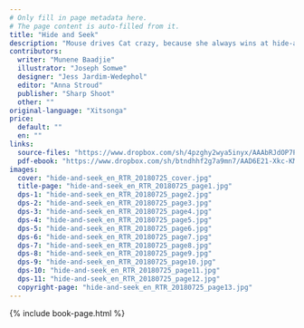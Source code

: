 ```yaml
---
# Only fill in page metadata here.
# The page content is auto-filled from it.
title: "Hide and Seek"
description: "Mouse drives Cat crazy, because she always wins at hide-and-seek. But one day, Cat comes up with a clever plan."
contributors:
  writer: "Munene Baadjie"
  illustrator: "Joseph Somwe"
  designer: "Jess Jardim-Wedephol"
  editor: "Anna Stroud"
  publisher: "Sharp Shoot"
  other: ""
original-language: "Xitsonga"
price:
  default: ""
  en: ""
links:
  source-files: "https://www.dropbox.com/sh/4pzghy2wya5inyx/AAAbRJdOP7P7c9itO2zgUth4a?dl=0"
  pdf-ebook: "https://www.dropbox.com/sh/btndhhf2g7a9mn7/AAD6E21-Xkc-KMcsNe9Sy3_8a?dl=0"
images:
  cover: "hide-and-seek_en_RTR_20180725_cover.jpg"
  title-page: "hide-and-seek_en_RTR_20180725_page1.jpg"
  dps-1: "hide-and-seek_en_RTR_20180725_page2.jpg"
  dps-2: "hide-and-seek_en_RTR_20180725_page3.jpg"
  dps-3: "hide-and-seek_en_RTR_20180725_page4.jpg"
  dps-4: "hide-and-seek_en_RTR_20180725_page5.jpg"
  dps-5: "hide-and-seek_en_RTR_20180725_page6.jpg"
  dps-6: "hide-and-seek_en_RTR_20180725_page7.jpg"
  dps-7: "hide-and-seek_en_RTR_20180725_page8.jpg"
  dps-8: "hide-and-seek_en_RTR_20180725_page9.jpg"
  dps-9: "hide-and-seek_en_RTR_20180725_page10.jpg"
  dps-10: "hide-and-seek_en_RTR_20180725_page11.jpg"
  dps-11: "hide-and-seek_en_RTR_20180725_page12.jpg"
  copyright-page: "hide-and-seek_en_RTR_20180725_page13.jpg"
---
```


{% include book-page.html %}


